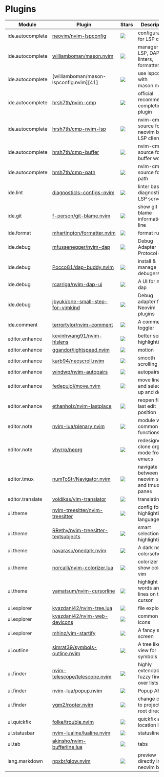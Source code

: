 # Plugins

| Module           | Plugin                                    | Stars     | Description                                   |
| ---------------- | ----------------------------------------- | --------- | --------------------------------------------- |
| ide.autocomplete | [neovim/nvim-lspconfig][1]                | ![][1001] | configurations for LSP client                 |
| ide.autocomplete | [williamboman/mason.nvim][2]              | ![][1002] | manager for LSP, DAP, linters, formatters     |
| ide.autocomplete | [williamboman/mason-lspconfig.nvim][41]   | ![][1041] | use lspconfig with mason.nvim                 |
| ide.autocomplete | [hrsh7th/nvim-cmp][37]                    | ![][1037] | official recommended completion plugin        |
| ide.autocomplete | [hrsh7th/cmp-nvim-lsp][38]                | ![][1038] | nvim-cmp source for neovim builtin LSP client |
| ide.autocomplete | [hrsh7th/cmp-buffer][39]                  | ![][1039] | nvim-cmp source for buffer words              |
| ide.autocomplete | [hrsh7th/cmp-path][40]                    | ![][1040] | nvim-cmp source for path                      |
| ide.lint         | [diagnosticls-configs-nvim][36]           | ![][1036] | linter base on diagnosticls LSP server        |
| ide.git          | [f-person/git-blame.nvim][3]              | ![][1003] | show git blame information in line            |
| ide.format       | [mhartington/formatter.nvim][4]           | ![][1004] | format runner                                 |
| ide.debug        | [mfussenegger/nvim-dap][5]                | ![][1005] | Debug Adapter Protocol client                 |
| ide.debug        | [Pocco81/dap-buddy.nvim][6]               | ![][1006] | install & manage debugers                     |
| ide.debug        | [rcarriga/nvim-dap-ui][7]                 | ![][1007] | A UI for nvim-dap                             |
| ide.debug        | [jbyuki/one-small-step-for-vimkind][8]    | ![][1008] | Debug adapter for Neovim plugins              |
| ide.comment      | [terrortylor/nvim-comment][9]             | ![][1009] | A comment toggler                             |
| editor.enhance   | [kevinhwang91/nvim-hlslens][10]           | ![][1010] | better serarch highlighting                   |
| editor.enhance   | [ggandor/lightspeed.nvim][11]             | ![][1011] | motion                                        |
| editor.enhance   | [karb94/neoscroll.nvim][12]               | ![][1012] | smooth scrolling                              |
| editor.enhance   | [windwp/nvim-autopairs][13]               | ![][1013] | autopairs                                     |
| editor.enhance   | [fedepujol/move.nvim][14]                 | ![][1014] | move lines and selections up and down         |
| editor.enhance   | [ethanholz/nvim-lastplace][15]            | ![][1015] | reopen files at last edit position            |
| editor.note      | [nvim-lua/plenary.nvim][16]               | ![][1016] | module with common lua functions              |
| editor.note      | [vhyrro/neorg][17]                        | ![][1017] | redesigned to clone org-mode from emacs       |
| editor.tmux      | [numToStr/Navigator.nvim][18]             | ![][1018] | navigate between neovim splits and tmux panes |
| editor.translate | [voldikss/vim-translator][19]             | ![][1019] | translating                                   |
| ui.theme         | [nvim-treesitter/nvim-treesitter][20]     | ![][1020] | config for highlighting of languages          |
| ui.theme         | [RRethy/nvim-treesitter-textsubjects][21] | ![][1021] | smart selection highlighting                  |
| ui.theme         | [navarasu/onedark.nvim][22]               | ![][1022] | A dark neovim colorscheme                     |
| ui.theme         | [norcalli/nvim-colorizer.lua][23]         | ![][1023] | colorizer show color in vim                   |
| ui.theme         | [yamatsum/nvim-cursorline][24]            | ![][1024] | highlight words and lines on the cursor       |
| ui.explorer      | [kyazdani42/nvim-tree.lua][25]            | ![][1025] | file explorer                                 |
| ui.explorer      | [kyazdani42/nvim-web-devicons][26]        | ![][1026] | common icons                                  |
| ui.explorer      | [mhinz/vim-startify][27]                  | ![][1027] | A fancy start screen                          |
| ui.outline       | [simrat39/symbols-outline.nvim][28]       | ![][1028] | A tree like view for symbols                  |
| ui.finder        | [nvim-telescope/telescope.nvim][29]       | ![][1029] | highly extendable fuzzy finder over lists     |
| ui.finder        | [nvim-lua/popup.nvim][30]                 | ![][1030] | Popup API                                     |
| ui.finder        | [ygm2/rooter.nvim][34]                    | ![][1034] | change cwd to project's root directory        |
| ui.quickfix      | [folke/trouble.nvim][31]                  | ![][1031] | quickfix and location list                    |
| ui.statusbar     | [nvim-lualine/lualine.nvim][32]           | ![][1032] | statusline                                    |
| ui.tab           | [akinsho/nvim-bufferline.lua][33]         | ![][1033] | tabs                                          |
| lang.markdown    | [npxbr/glow.nvim][35]                     | ![][1035] | preview directly in neovim buffer             |

[1]: https://github.com/neovim/nvim-lspconfig
[2]: https://github.com/williamboman/mason.nvim
[3]: https://github.com/f-person/git-blame.nvim
[4]: https://github.com/mhartington/formatter.nvim
[5]: https://github.com/mfussenegger/nvim-dap
[6]: https://github.com/Pocco81/dap-buddy.nvim
[7]: https://github.com/rcarriga/nvim-dap-ui
[8]: https://github.com/jbyuki/one-small-step-for-vimkind
[9]: https://github.com/terrortylor/nvim-comment
[10]: https://github.com/kevinhwang91/nvim-hlslens
[11]: https://github.com/ggandor/lightspeed.nvim
[12]: https://github.com/karb94/neoscroll.nvim
[13]: https://github.com/windwp/nvim-autopairs
[14]: https://github.com/fedepujol/move.nvim
[15]: https://github.com/ethanholz/nvim-lastplace
[16]: https://github.com/nvim-lua/plenary.nvim
[17]: https://github.com/vhyrro/neorg
[18]: https://github.com/numToStr/Navigator.nvim
[19]: https://github.com/voldikss/vim-translator
[20]: https://github.com/nvim-treesitter/nvim-treesitter
[21]: https://github.com/RRethy/nvim-treesitter-textsubjects
[22]: https://github.com/navarasu/onedark.nvim
[23]: https://github.com/norcalli/nvim-colorizer.lua
[24]: https://github.com/yamatsum/nvim-cursorline
[25]: https://github.com/kyazdani42/nvim-tree.lua
[26]: https://github.com/kyazdani42/nvim-web-devicons
[27]: https://github.com/mhinz/vim-startify
[28]: https://github.com/simrat39/symbols-outline.nvim
[29]: https://github.com/nvim-telescope/telescope.nvim
[30]: https://github.com/nvim-lua/popup.nvim
[31]: https://github.com/folke/trouble.nvim
[32]: https://github.com/nvim-lualine/lualine.nvim
[33]: https://github.com/akinsho/nvim-bufferline.lua
[34]: https://github.com/ygm2/rooter.nvim
[35]: https://github.com/npxbr/glow.nvim
[36]: https://github.com/creativenull/diagnosticls-configs-nvim
[37]: https://github.com/hrsh7th/nvim-cmp
[38]: https://github.com/hrsh7th/cmp-nvim-lsp
[39]: https://github.com/hrsh7th/cmp-buffer
[40]: https://github.com/hrsh7th/cmp-path
[1001]: https://img.shields.io/github/stars/neovim/nvim-lspconfig
[1002]: https://img.shields.io/github/stars/williamboman/mason.nvim
[1003]: https://img.shields.io/github/stars/f-person/git-blame.nvim
[1004]: https://img.shields.io/github/stars/mhartington/formatter.nvim
[1005]: https://img.shields.io/github/stars/mfussenegger/nvim-dap
[1006]: https://img.shields.io/github/stars/Pocco81/dap-buddy.nvim
[1007]: https://img.shields.io/github/stars/rcarriga/nvim-dap-ui
[1008]: https://img.shields.io/github/stars/jbyuki/one-small-step-for-vimkind
[1009]: https://img.shields.io/github/stars/terrortylor/nvim-comment
[1010]: https://img.shields.io/github/stars/kevinhwang91/nvim-hlslens
[1011]: https://img.shields.io/github/stars/ggandor/lightspeed.nvim
[1012]: https://img.shields.io/github/stars/karb94/neoscroll.nvim
[1013]: https://img.shields.io/github/stars/windwp/nvim-autopairs
[1014]: https://img.shields.io/github/stars/fedepujol/move.nvim
[1015]: https://img.shields.io/github/stars/ethanholz/nvim-lastplace
[1016]: https://img.shields.io/github/stars/nvim-lua/plenary.nvim
[1017]: https://img.shields.io/github/stars/vhyrro/neorg
[1018]: https://img.shields.io/github/stars/numToStr/Navigator.nvim
[1019]: https://img.shields.io/github/stars/voldikss/vim-translator
[1020]: https://img.shields.io/github/stars/nvim-treesitter/nvim-treesitter
[1021]: https://img.shields.io/github/stars/RRethy/nvim-treesitter-textsubjects
[1022]: https://img.shields.io/github/stars/navarasu/onedark.nvim
[1023]: https://img.shields.io/github/stars/norcalli/nvim-colorizer.lua
[1024]: https://img.shields.io/github/stars/yamatsum/nvim-cursorline
[1025]: https://img.shields.io/github/stars/kyazdani42/nvim-tree.lua
[1026]: https://img.shields.io/github/stars/kyazdani42/nvim-web-devicons
[1027]: https://img.shields.io/github/stars/mhinz/vim-startify
[1028]: https://img.shields.io/github/stars/simrat39/symbols-outline.nvim
[1029]: https://img.shields.io/github/stars/nvim-telescope/telescope.nvim
[1030]: https://img.shields.io/github/stars/nvim-lua/popup.nvim
[1031]: https://img.shields.io/github/stars/folke/trouble.nvim
[1032]: https://img.shields.io/github/stars/nvim-lualine/lualine.nvim
[1033]: https://img.shields.io/github/stars/akinsho/nvim-bufferline.lua
[1034]: https://img.shields.io/github/stars/ygm2/rooter.nvim
[1035]: https://img.shields.io/github/stars/npxbr/glow.nvim
[1036]: https://img.shields.io/github/stars/creativenull/diagnosticls-configs-nvim
[1037]: https://img.shields.io/github/stars/hrsh7th/nvim-cmp
[1038]: https://img.shields.io/github/stars/hrsh7th/cmp-nvim-lsp
[1039]: https://img.shields.io/github/stars/hrsh7th/cmp-buffer
[1040]: https://img.shields.io/github/stars/hrsh7th/cmp-path
[1041]: https://img.shields.io/github/stars/williamboman/mason-lspconfig.nvim
